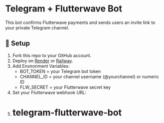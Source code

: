 # Telegram + Flutterwave Bot

This bot confirms Flutterwave payments and sends users an invite link to your private Telegram channel.

## 🚀 Setup

1. Fork this repo to your GitHub account.
2. Deploy on [Render](https://render.com) or [Railway](https://railway.app).
3. Add Environment Variables:
   - BOT_TOKEN = your Telegram bot token
   - CHANNEL_ID = your channel username (@yourchannel) or numeric ID
   - FLW_SECRET = your Flutterwave secret key
4. Set your Flutterwave webhook URL:
5. # telegram-flutterwave-bot
